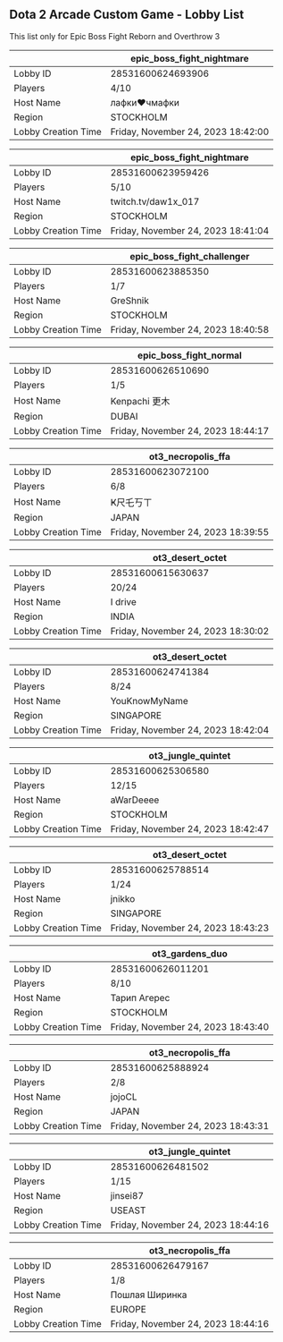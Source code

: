 ## Dota 2 Arcade Custom Game - Lobby List

This list only for Epic Boss Fight Reborn and Overthrow 3

|  | epic_boss_fight_nightmare |
| ------ | ------ |
| Lobby ID | 28531600624693906 |
| Players | 4/10 |
| Host Name | лафки❤чмафки |
| Region | STOCKHOLM |
| Lobby Creation Time | Friday, November 24, 2023 18:42:00 |


|  | epic_boss_fight_nightmare |
| ------ | ------ |
| Lobby ID | 28531600623959426 |
| Players | 5/10 |
| Host Name | twitch.tv/daw1x_017 |
| Region | STOCKHOLM |
| Lobby Creation Time | Friday, November 24, 2023 18:41:04 |


|  | epic_boss_fight_challenger |
| ------ | ------ |
| Lobby ID | 28531600623885350 |
| Players | 1/7 |
| Host Name | GreShnik |
| Region | STOCKHOLM |
| Lobby Creation Time | Friday, November 24, 2023 18:40:58 |


|  | epic_boss_fight_normal |
| ------ | ------ |
| Lobby ID | 28531600626510690 |
| Players | 1/5 |
| Host Name | Kenpachi 更木 |
| Region | DUBAI |
| Lobby Creation Time | Friday, November 24, 2023 18:44:17 |


|  | ot3_necropolis_ffa |
| ------ | ------ |
| Lobby ID | 28531600623072100 |
| Players | 6/8 |
| Host Name | Ҝ尺乇丂ㄒ |
| Region | JAPAN |
| Lobby Creation Time | Friday, November 24, 2023 18:39:55 |


|  | ot3_desert_octet |
| ------ | ------ |
| Lobby ID | 28531600615630637 |
| Players | 20/24 |
| Host Name | I drive |
| Region | INDIA |
| Lobby Creation Time | Friday, November 24, 2023 18:30:02 |


|  | ot3_desert_octet |
| ------ | ------ |
| Lobby ID | 28531600624741384 |
| Players | 8/24 |
| Host Name | YouKnowMyName |
| Region | SINGAPORE |
| Lobby Creation Time | Friday, November 24, 2023 18:42:04 |


|  | ot3_jungle_quintet |
| ------ | ------ |
| Lobby ID | 28531600625306580 |
| Players | 12/15 |
| Host Name | aWarDeeee |
| Region | STOCKHOLM |
| Lobby Creation Time | Friday, November 24, 2023 18:42:47 |


|  | ot3_desert_octet |
| ------ | ------ |
| Lobby ID | 28531600625788514 |
| Players | 1/24 |
| Host Name | jnikko |
| Region | SINGAPORE |
| Lobby Creation Time | Friday, November 24, 2023 18:43:23 |


|  | ot3_gardens_duo |
| ------ | ------ |
| Lobby ID | 28531600626011201 |
| Players | 8/10 |
| Host Name | Тарип Агерес |
| Region | STOCKHOLM |
| Lobby Creation Time | Friday, November 24, 2023 18:43:40 |


|  | ot3_necropolis_ffa |
| ------ | ------ |
| Lobby ID | 28531600625888924 |
| Players | 2/8 |
| Host Name | jojoCL |
| Region | JAPAN |
| Lobby Creation Time | Friday, November 24, 2023 18:43:31 |


|  | ot3_jungle_quintet |
| ------ | ------ |
| Lobby ID | 28531600626481502 |
| Players | 1/15 |
| Host Name | jinsei87 |
| Region | USEAST |
| Lobby Creation Time | Friday, November 24, 2023 18:44:16 |


|  | ot3_necropolis_ffa |
| ------ | ------ |
| Lobby ID | 28531600626479167 |
| Players | 1/8 |
| Host Name | Пошлая Ширинка |
| Region | EUROPE |
| Lobby Creation Time | Friday, November 24, 2023 18:44:16 |


